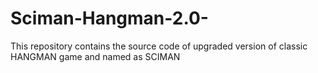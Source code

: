 # Sciman-Hangman-2.0-
This repository contains the source code of upgraded version of classic HANGMAN game and named as SCIMAN 
